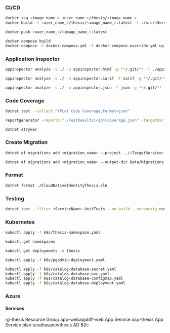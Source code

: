 ### CI/CD
```sh
docker tag <image_name_> <user_name_>/thesis/<image_name_>
docker build -t <user_name_>/thesis/<image_name_>:latest -f ./src/<ServiceName>/Dockerfile .
```

```sh
docker push <user_name_>/<image_name_>:latest
```

```sh
docker-compose build 
docker-compose -f docker-compose.yml -f docker-compose.override.yml up -d
```

### Application Inspector

```sh
appinspector analyze -s ./ -o appinspector.html -g **/.git/** -l ./appinspector.log
```
```sh
appinspector analyze -s ./ -o appinspector.sarif -f sarif -g **/.git/** -l ./appinspector.log
```
```sh
appinspector analyze -s ./ -o appinspector.json -f json -g **/.git/** -l ./appinspector.log
```

### Code Coverage
```sh
dotnet test --collect:"XPLat Code Coverage;Format=json"

reportgenerator -reports:".\TestResults\<Id>\coverage.json" -targetdir:"coverageresults" -reporttypes:Html

dotnet stryker
```

### Create Migration
```sh	
dotnet ef migrations add <migration_name> --project ../<TargetService> --startup-project . --output-dir Data/Migrations
```

```sh	
dotnet ef migrations add <migration_name> --output-dir Data/Migrations
```

### Format
```sh
dotnet format ./CloudNativeIdentityThesis.sln
```

### Testing
```sh
dotnet test --filter <ServiceName>.UnitTests --no-build --verbosity normal
```

### Kubernetes
```sh
kubectl apply -f k8s/thesis-namespace.yaml

kubectl get namespaces

kubectl get deployments -n thesis

kubectl apply -f k8s/pgadmin-deployment.yaml

kubectl apply -f k8s/catalog-database-secret.yaml
kubectl apply -f k8s/catalog-database-pvc.yaml
kubectl apply -f k8s/catalog-database-configmap.yaml
kubectl apply -f k8s/catalog-database-deployment.yaml
```


### Azure
#### Services
rg-thesis Resource Group
app-webappbff-web App Service
asp-thesis App Service plan
turalhasanovthesis AD B2c

```sh

```